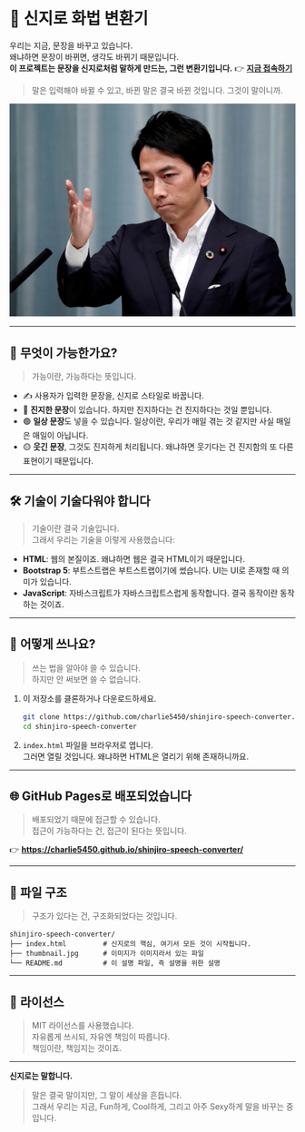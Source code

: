 # 🧠 신지로 화법 변환기

우리는 지금, 문장을 바꾸고 있습니다.  
왜냐하면 문장이 바뀌면, 생각도 바뀌기 때문입니다.  
**이 프로젝트는 문장을 신지로처럼 말하게 만드는, 그런 변환기입니다.**
👉 **[지금 접속하기](https://charlie5450.github.io/shinjiro-speech-converter/)**  

> 말은 입력해야 바뀔 수 있고, 바뀐 말은 결국 바뀐 것입니다. 그것이 말이니까.

![신지로 썸네일 이미지](./thumbnail.jpg)

---

## 🔄 무엇이 가능한가요?

> 가능이란, 가능하다는 뜻입니다.

- ✍️ 사용자가 입력한 문장을, 신지로 스타일로 바꿉니다.  
- 🔵 **진지한 문장**이 있습니다. 하지만 진지하다는 건 진지하다는 것일 뿐입니다.  
- 🟢 **일상 문장**도 넣을 수 있습니다. 일상이란, 우리가 매일 겪는 것 같지만 사실 매일은 매일이 아닙니다.  
- 🟡 **웃긴 문장**, 그것도 진지하게 처리됩니다. 왜냐하면 웃기다는 건 진지함의 또 다른 표현이기 때문입니다.

---

## 🛠 기술이 기술다워야 합니다

> 기술이란 결국 기술입니다.  
> 그래서 우리는 기술을 이렇게 사용했습니다:

- **HTML**: 웹의 본질이죠. 왜냐하면 웹은 결국 HTML이기 때문입니다.
- **Bootstrap 5**: 부트스트랩은 부트스트랩이기에 썼습니다. UI는 UI로 존재할 때 의미가 있습니다.
- **JavaScript**: 자바스크립트가 자바스크립트스럽게 동작합니다. 결국 동작이란 동작하는 것이죠.

---

## 🧪 어떻게 쓰나요?

> 쓰는 법을 알아야 쓸 수 있습니다.  
> 하지만 안 써보면 쓸 수 없습니다.

1. 이 저장소를 클론하거나 다운로드하세요.

   ```bash
   git clone https://github.com/charlie5450/shinjiro-speech-converter.git
   cd shinjiro-speech-converter
   ```

2. `index.html` 파일을 브라우저로 엽니다.  
   그러면 열릴 것입니다. 왜냐하면 HTML은 열리기 위해 존재하니까요.

---

## 🌐 GitHub Pages로 배포되었습니다

> 배포되었기 때문에 접근할 수 있습니다.  
> 접근이 가능하다는 건, 접근이 된다는 뜻입니다.

👉 **https://charlie5450.github.io/shinjiro-speech-converter/**

---

## 📁 파일 구조

> 구조가 있다는 건, 구조화되었다는 것입니다.

```
shinjiro-speech-converter/
├── index.html         # 신지로의 핵심, 여기서 모든 것이 시작됩니다.
├── thumbnail.jpg      # 이미지가 이미지라서 있는 파일
└── README.md          # 이 설명 파일, 즉 설명을 위한 설명
```

---

## 🪪 라이선스

> MIT 라이선스를 사용했습니다.  
> 자유롭게 쓰시되, 자유엔 책임이 따릅니다.  
> 책임이란, 책임지는 것이죠.

---

**신지로는 말합니다.**

> 말은 결국 말이지만, 그 말이 세상을 흔듭니다.<br/>
> 그래서 우리는 지금, Fun하게, Cool하게, 그리고 아주 Sexy하게 말을 바꾸는 중입니다.

